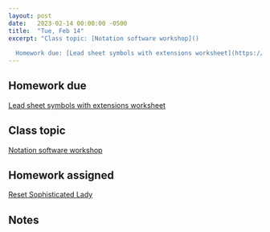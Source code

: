 ```yaml
---
layout: post
date:   2023-02-14 00:00:00 -0500
title:  "Tue, Feb 14"
excerpt: "Class topic: [Notation software workshop]()
  
  Homework due: [Lead sheet symbols with extensions worksheet](https://viva.pressbooks.pub/openmusictheory/chapter/blues-melodies-and-the-blues-scale/#assignments)"
---
```


## Homework due

[Lead sheet symbols with extensions worksheet](https://viva.pressbooks.pub/openmusictheory/chapter/blues-melodies-and-the-blues-scale/#assignments)

## Class topic

[Notation software workshop]()

## Homework assigned

[Reset Sophisticated Lady](https://viva.pressbooks.pub/openmusictheory/chapter/chord-symbols/#assignments)

## Notes

